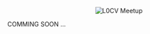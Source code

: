 <p align="center">
  <img src="https://raw.githubusercontent.com/Charmve/computer-vision-in-action/main/res/ui/meetup.png" title="L0CV Meetup">
</p>

COMMING SOON ...